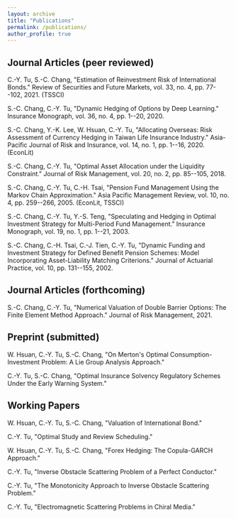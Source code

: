 ```yaml
---
layout: archive
title: "Publications"
permalink: /publications/
author_profile: true
---
```



## Journal Articles (peer reviewed)

 C.-Y. Tu,  S.-C. Chang, "Estimation of Reinvestment Risk of International Bonds." Review of Securities and Future Markets, vol. 33, no. 4, pp. 77--102, 2021. (TSSCI)
<a href="https://chang-ye-tu.github.io/files/pdf/research/reinv_tw.pdf"><i class="fas fa-fw fa-file-pdf zoom" aria-hidden="true"></i></a> <a href="https://github.com/chang-ye-tu/reinv"><i class="fab fa-fw fa-github zoom" aria-hidden="true"></i></a>

 S.-C. Chang,  C.-Y. Tu, "Dynamic Hedging of Options by Deep Learning." Insurance Monograph, vol. 36, no. 4, pp. 1--20, 2020.
<a href="https://chang-ye-tu.github.io/files/pdf/research/hedge_tw.pdf"><i class="fas fa-fw fa-file-pdf zoom" aria-hidden="true"></i></a>

 S.-C. Chang,  Y.-K. Lee,  W. Hsuan,  C.-Y. Tu, "Allocating Overseas: Risk Assessment of Currency Hedging in Taiwan Life Insurance Industry." Asia-Pacific Journal of Risk and Insurance, vol. 14, no. 1, pp. 1--16, 2020. (EconLit)
<a href="https://doi.org/10.1515/apjri-2018-0015"><i class="fas fa-fw fa-link zoom" aria-hidden="true"></i></a>

 S.-C. Chang,  C.-Y. Tu, "Optimal Asset Allocation under the Liquidity Constraint." Journal of Risk Management, vol. 20, no. 2, pp. 85--105, 2018.
<a href="https://chang-ye-tu.github.io/files/pdf/research/illiquid.pdf"><i class="fas fa-fw fa-file-pdf zoom" aria-hidden="true"></i></a>

 S.-C. Chang,  C.-Y. Tu,  C.-H. Tsai, "Pension Fund Management Using the Markov Chain Approximation." Asia Pacific Management Review, vol. 10, no. 4, pp. 259--266, 2005. (EconLit, TSSCI)
<a href="https://www.researchgate.net/profile/Shih-Chieh-Chang-2/publication/268359955_Pension_Fund_Management_Using_the_Markov_Chain_Approximation/links/54e2f25b0cf296663797fc5a/Pension-Fund-Management-Using-the-Markov-Chain-Approximation.pdf"><i class="fas fa-fw fa-file-pdf zoom" aria-hidden="true"></i></a>

 S.-C. Chang,  C.-Y. Tu,  Y.-S. Teng, "Speculating and Hedging in Optimal Investment Strategy for Multi-Period Fund Management." Insurance Monograph, vol. 19, no. 1, pp. 1--21, 2003.

 S.-C. Chang,  C.-H. Tsai,  C.-J. Tien,  C.-Y. Tu, "Dynamic Funding and Investment Strategy for Defined Benefit Pension Schemes: Model Incorporating Asset-Liability Matching Criterions." Journal of Actuarial Practice, vol. 10, pp. 131--155, 2002.
<a href="https://digitalcommons.unl.edu/cgi/viewcontent.cgi?article=1039&context=joap"><i class="fas fa-fw fa-file-pdf zoom" aria-hidden="true"></i></a>

## Journal Articles (forthcoming)

 S.-C. Chang,  C.-Y. Tu, "Numerical Valuation of Double Barrier Options: The Finite Element Method Approach." Journal of Risk Management, 2021.
<a href="https://chang-ye-tu.github.io/files/pdf/research/fem_tw.pdf"><i class="fas fa-fw fa-file-pdf zoom" aria-hidden="true"></i></a> <a href="https://github.com/chang-ye-tu/fem"><i class="fab fa-fw fa-github zoom" aria-hidden="true"></i></a>

## Preprint (submitted)

 W. Hsuan,  C.-Y. Tu,  S.-C. Chang, "On Merton&apos;s Optimal Consumption-Investment Problem: A Lie Group Analysis Approach."
<a href="https://chang-ye-tu.github.io/files/pdf/research/lie.pdf"><i class="fas fa-fw fa-file-pdf zoom" aria-hidden="true"></i></a> <a href="https://github.com/chang-ye-tu/lie"><i class="fab fa-fw fa-github zoom" aria-hidden="true"></i></a>

 C.-Y. Tu,  S.-C. Chang, "Optimal Insurance Solvency Regulatory Schemes Under the Early Warning System."
<a href="https://chang-ye-tu.github.io/files/pdf/research/reg.pdf"><i class="fas fa-fw fa-file-pdf zoom" aria-hidden="true"></i></a> <a href="https://github.com/chang-ye-tu/reg"><i class="fab fa-fw fa-github zoom" aria-hidden="true"></i></a>

## Working Papers

 W. Hsuan,  C.-Y. Tu,  S.-C. Chang, "Valuation of International Bond."

 C.-Y. Tu, "Optimal Study and Review Scheduling."

 W. Hsuan,  C.-Y. Tu,  S.-C. Chang, "Forex Hedging: The Copula-GARCH Approach."

 C.-Y. Tu, "Inverse Obstacle Scattering Problem of a Perfect Conductor."
<a href="https://chang-ye-tu.github.io/files/pdf/research/draft.pdf"><i class="fas fa-fw fa-file-pdf zoom" aria-hidden="true"></i></a> <a href="https://github.com/chang-ye-tu/ka"><i class="fab fa-fw fa-github zoom" aria-hidden="true"></i></a>

 C.-Y. Tu, "The Monotonicity Approach to Inverse Obstacle Scattering Problem."
<a href="https://chang-ye-tu.github.io/files/pdf/research/t.pdf"><i class="fas fa-fw fa-file-pdf zoom" aria-hidden="true"></i></a> <a href="https://github.com/chang-ye-tu/ka"><i class="fab fa-fw fa-github zoom" aria-hidden="true"></i></a>

 C.-Y. Tu, "Electromagnetic Scattering Problems in Chiral Media."
<a href="https://chang-ye-tu.github.io/files/pdf/research/thesis.pdf"><i class="fas fa-fw fa-file-pdf zoom" aria-hidden="true"></i></a> <a href="https://github.com/chang-ye-tu/ka"><i class="fab fa-fw fa-github zoom" aria-hidden="true"></i></a>